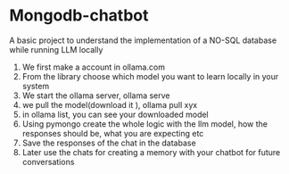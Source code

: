 # Mongodb-chatbot
A basic project to understand the implementation of a NO-SQL database while running LLM locally

1) We first make a account in ollama.com
2) From the library choose which model you want to learn locally in your system
3) We start the ollama server, ollama serve
4) we pull the model(download it ), ollama pull xyx
5) in ollama list, you can see your downloaded model
6) Using pymongo create the whole logic with the llm model, how the responses should be, what you are expecting etc
7) Save the responses of the chat in the database
8) Later use the chats for creating a memory with your chatbot for future conversations
